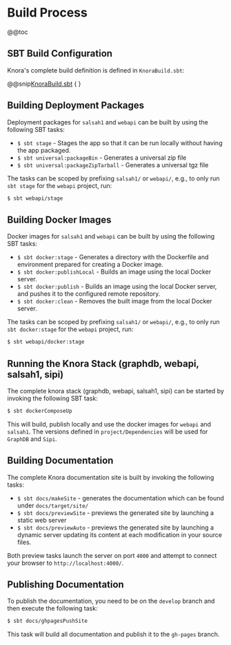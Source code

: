 <!---
Copyright © 2015-2018 the contributors (see Contributors.md).

This file is part of Knora.

Knora is free software: you can redistribute it and/or modify
it under the terms of the GNU Affero General Public License as published
by the Free Software Foundation, either version 3 of the License, or
(at your option) any later version.

Knora is distributed in the hope that it will be useful,
but WITHOUT ANY WARRANTY; without even the implied warranty of
MERCHANTABILITY or FITNESS FOR A PARTICULAR PURPOSE.  See the
GNU Affero General Public License for more details.

You should have received a copy of the GNU Affero General Public
License along with Knora.  If not, see <http://www.gnu.org/licenses/>.
-->

# Build Process

@@toc

## SBT Build Configuration

Knora's complete build definition is defined in `KnoraBuild.sbt`:

@@snip[KnoraBuild.sbt](../../../../../KnoraBuild.sbt) { }


## Building Deployment Packages

Deployment packages for `salsah1` and `webapi` can be built by using the following SBT tasks:

- `$ sbt stage` - Stages the app so that it can be run locally without having the app packaged.
- `$ sbt universal:packageBin` - Generates a universal zip file
- `$ sbt universal:packageZipTarball` - Generates a universal tgz file

The tasks can be scoped by prefixing `salsah1/` or `webapi/`, e.g., to only run `sbt stage`
for the `webapi` project, run:
```bash
$ sbt webapi/stage
```


## Building Docker Images

Docker images for `salsah1` and `webapi` can be built by using the following SBT tasks:

- `$ sbt docker:stage` - Generates a directory with the Dockerfile and environment prepared for creating a Docker image.
- `$ sbt docker:publishLocal` - Builds an image using the local Docker server.
- `$ sbt docker:publish` - Builds an image using the local Docker server, and pushes it to the configured remote repository.
- `$ sbt docker:clean` - Removes the built image from the local Docker server.

The tasks can be scoped by prefixing `salsah1/` or `webapi/`, e.g., to only run `sbt docker:stage`
for the `webapi` project, run:
```bash
$ sbt webapi/docker:stage
```` 

## Running the Knora Stack (graphdb, webapi, salsah1, sipi)

The complete knora stack (graphdb, webapi, salsah1, sipi) can be started by invoking the following SBT task:

```bash
$ sbt dockerComposeUp
```

This will build, publish locally and use the docker images for `webapi` and `salsah1`. The versions defined in
`project/Dependencies` will be used for `GraphDB` and `Sipi`. 


## Building Documentation

The complete Knora documentation site is built by invoking the following tasks:

- `$ sbt docs/makeSite` - generates the documentation which can be found under `docs/target/site/`
- `$ sbt docs/previewSite` - previews the generated site by launching a static web server
- `$ sbt docs/previewAuto` - previews the generated site by launching a dynamic server updating its content at each modification in your source files.

Both preview tasks launch the server on port `4000` and attempt to connect your browser to `http://localhost:4000/`.


## Publishing Documentation

To publish the documentation, you need to be on the `develop` branch and then execute the following task:

```bash
$ sbt docs/ghpagesPushSite
```

This task will build all documentation and publish it to the `gh-pages` branch.